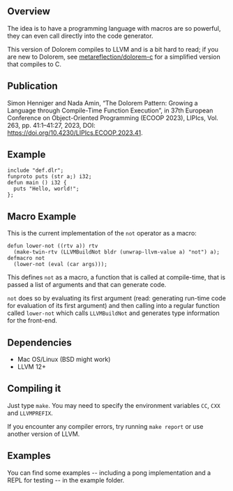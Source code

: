 ## Overview
The idea is to have a programming language with macros are so powerful, they
can even call directly into the code generator.

This version of Dolorem compiles to LLVM and is a bit hard to read;
if you are new to Dolorem, see [metareflection/dolorem-c](https://github.com/metareflection/dolorem-c) for
a simplified version that compiles to C.

## Publication
Simon Henniger and Nada Amin, “The Dolorem Pattern: Growing a Language through Compile-Time Function Execution”,
in 37th European Conference on Object-Oriented Programming (ECOOP 2023), LIPIcs, Vol. 263, pp. 41:1–41:27,
2023, DOI: <https://doi.org/10.4230/LIPIcs.ECOOP.2023.41>.

## Example
```
include "def.dlr";
funproto puts (str a;) i32;
defun main () i32 {
  puts "Hello, world!";
};
```

## Macro Example
This is the current implementation of the `not` operator as a macro:
```
defun lower-not ((rtv a)) rtv
  (make-twin-rtv (LLVMBuildNot bldr (unwrap-llvm-value a) "not") a);
defmacro not
  (lower-not (eval (car args)));
```

This defines `not` as a macro, a function that is called at compile-time, that
is passed a list of arguments and that can generate code.

`not` does so by evaluating its first argument (read: generating run-time code
for evaluation of its first argument) and then calling into a regular function
called `lower-not` which calls `LLVMBuildNot` and generates type information
for the front-end.

## Dependencies
* Mac OS/Linux (BSD might work)
* LLVM 12+

## Compiling it
Just type `make`. You may need to specify the environment variables `CC`, `CXX` and `LLVMPREFIX`.

If you encounter any compiler errors, try running `make report` or use another version of LLVM.

## Examples
You can find some examples -- including a pong implementation and a REPL for testing --
in the example folder.
